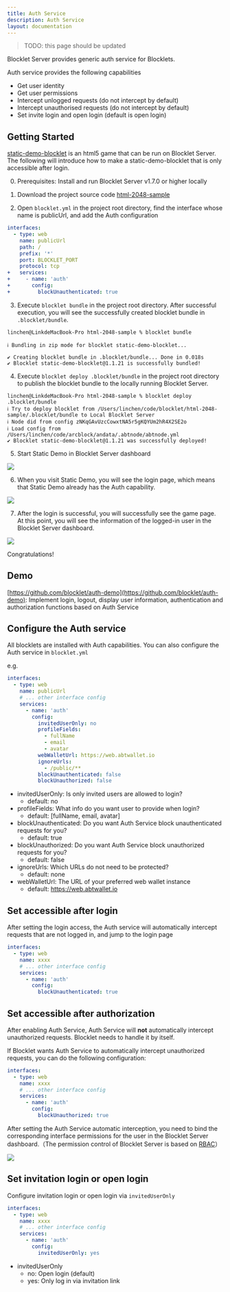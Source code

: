 ```yaml
---
title: Auth Service
description: Auth Service
layout: documentation
---
```


> <p style={{color:"red"}}>TODO: this page should be updated</p>

Blocklet Server provides generic auth service for Blocklets.

Auth service provides the following capabilities

- Get user identity
- Get user permissions
- Intercept unlogged requests (do not intercept by default)
- Intercept unauthorised requests (do not intercept by default)
- Set invite login and open login (default is open login)

## Getting Started

[static-demo-blocklet](https://github.com/blocklet/html-2048-sample) is an html5 game that can be run on Blocklet Server. The following will introduce how to make a static-demo-blocklet that is only accessible after login.

0. Prerequisites: Install and run Blocklet Server v1.7.0 or higher locally

1. Download the project source code [html-2048-sample](https://github.com/blocklet/html-2048-sample)

2. Open `blocklet.yml` in the project root directory, find the interface whose name is publicUrl, and add the Auth configuration

```yml
interfaces:
  - type: web
    name: publicUrl
    path: /
    prefix: '*'
    port: BLOCKLET_PORT
    protocol: tcp
+   services:
+     - name: 'auth'
+       config:
+         blockUnauthenticated: true
```

3. Execute `blocklet bundle` in the project root directory. After successful execution, you will see the successfully created blocklet bundle in `.blocklet/bundle`.

```
linchen@LinkdeMacBook-Pro html-2048-sample % blocklet bundle

ℹ Bundling in zip mode for blocklet static-demo-blocklet...

✔ Creating blocklet bundle in .blocklet/bundle... Done in 0.018s
✔ Blocklet static-demo-blocklet@1.1.21 is successfully bundled!
```

4. Execute `blocklet deploy .blocklet/bundle` in the project root directory to publish the blocklet bundle to the locally running Blocklet Server.

```
linchen@LinkdeMacBook-Pro html-2048-sample % blocklet deploy .blocklet/bundle
ℹ Try to deploy blocklet from /Users/linchen/code/blocklet/html-2048-sample/.blocklet/bundle to Local Blocklet Server
ℹ Node did from config zNKqGAvUzcCowxtNA5r5gKQYUm2hR4X2SE2o
ℹ Load config from /Users/linchen/code/arcblock/andata/.abtnode/abtnode.yml
✔ Blocklet static-demo-blocklet@1.1.21 was successfully deployed!
```

5. Start Static Demo in Blocklet Server dashboard

![](./images/static-demo-1.png)

6. When you visit Static Demo, you will see the login page, which means that Static Demo already has the Auth capability.

![](./images/static-demo-2.png)

7. After the login is successful, you will successfully see the game page. At this point, you will see the information of the logged-in user in the Blocklet Server dashboard.

![](./images/static-demo-3.png)

Congratulations!

## Demo

[https://github.com/blocklet/auth-demo](https://github.com/blocklet/auth-demo): Implement login, logout, display user information, authentication and authorization functions based on Auth Service

## Configure the Auth service

All blocklets are installed with Auth capabilities. You can also configure the Auth service in `blocklet.yml`

e.g.

```yml
interfaces:
  - type: web
    name: publicUrl
    # ... other interface config
    services:
      - name: 'auth'
        config:
          invitedUserOnly: no
          profileFields:
            - fullName
            - email
            - avatar
          webWalletUrl: https://web.abtwallet.io
          ignoreUrls:
            - /public/**
          blockUnauthenticated: false
          blockUnauthorized: false
```

- invitedUserOnly: Is only invited users are allowed to login?
  - default: no
- profileFields: What info do you want user to provide when login?
  - default: [fullName, email, avatar]
- blockUnauthenticated: Do you want Auth Service block unauthenticated requests for you?
  - default: true
- blockUnauthorized: Do you want Auth Service block unauthorized requests for you?
  - default: false
- ignoreUrls: Which URLs do not need to be protected?
  - default: none
- webWalletUrl: The URL of your preferred web wallet instance
  - default: https://web.abtwallet.io

## Set accessible after login

After setting the login access, the Auth service will automatically intercept requests that are not logged in, and jump to the login page

```yml
interfaces:
  - type: web
    name: xxxx
    # ... other interface config
    services:
      - name: 'auth'
        config:
          blockUnauthenticated: true
```

## Set accessible after authorization

After enabling Auth Service, Auth Service will **not** automatically intercept unauthorized requests. Blocklet needs to handle it by itself.

If Blocklet wants Auth Service to automatically intercept unauthorized requests, you can do the following configuration:

```yml
interfaces:
  - type: web
    name: xxxx
    # ... other interface config
    services:
      - name: 'auth'
        config:
          blockUnauthorized: true
```

After setting the Auth Service automatic interception, you need to bind the corresponding interface permissions for the user in the Blocklet Server dashboard.（The permission control of Blocklet Server is based on [RBAC](https://en.wikipedia.org/wiki/Role-based_access_control)）

![](./images/permissions.png)

## Set invitation login or open login

Configure invitation login or open login via `invitedUserOnly`

```yml
interfaces:
  - type: web
    name: xxxx
    # ... other interface config
    services:
      - name: 'auth'
        config:
          invitedUserOnly: yes
```

- invitedUserOnly
  - no: Open login (default)
  - yes: Only log in via invitation link
